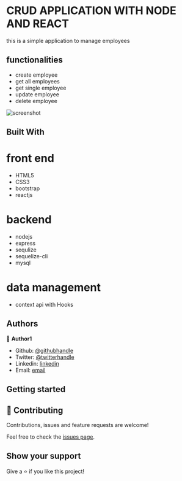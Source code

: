 # CRUD APPLICATION WITH NODE AND REACT

this is a simple application to manage employees

## functionalities
* create employee
* get all employees
* get single employee
* update employee 
* delete employee

![screenshot](images/final.png)

## Built With
# front end
- HTML5
- CSS3
- bootstrap
- reactjs
# backend 
- nodejs
- express
- sequlize
- sequelize-cli
- mysql 

# data management 
- context api with Hooks

## Authors

👤 **Author1**

- Github: [@githubhandle](https://github.com/chirchir12 )
- Twitter: [@twitterhandle](https://twitter.com/shadochir )
- Linkedin: [linkedin](https://www.linkedin.com/in/emmanuel-chirchir/ )
- Email: [email](chirchir7370@gmail.com)


## Getting started



## 🤝 Contributing

Contributions, issues and feature requests are welcome!

Feel free to check the [issues page](issues/).

## Show your support

Give a ⭐️ if you like this project!


